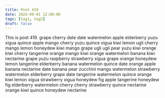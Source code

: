 ```yaml
---
title: Post 419
date: 2024-09-01 12:00:00
tags: [tag1, tag2]
draft: false
---
```

This is post 419.
grape
cherry
date
date
watermelon
apple
elderberry
yuzu
xigua
quince
apple
mango
cherry
yuzu
quince
xigua
kiwi
lemon
ugli
cherry
mango
lemon
honeydew
kiwi
mango
grape
ugli
ugli
pear
yuzu
kiwi
orange
kiwi
cherry
tangerine
orange
mango
kiwi
orange
watermelon
banana
kiwi
nectarine
grape
yuzu
raspberry
strawberry
xigua
grape
orange
honeydew
lemon
tangerine
elderberry
banana
watermelon
quince
date
orange
apple
banana
nectarine
date
banana
pear
zucchini
mango
watermelon
strawberry
watermelon
elderberry
grape
date
tangerine
watermelon
quince
orange
kiwi
lemon
xigua
strawberry
xigua
honeydew
fig
apple
tangerine
honeydew
fig
elderberry
watermelon
cherry
cherry
strawberry
quince
nectarine
orange
kiwi
quince
honeydew
nectarine
